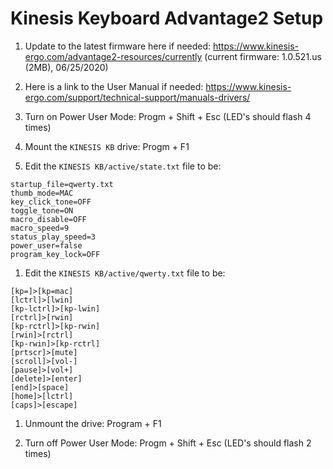 # Kinesis Keyboard Advantage2 Setup

1. Update to the latest firmware here if needed:
   https://www.kinesis-ergo.com/advantage2-resources/currently
   (current firmware: 1.0.521.us (2MB), 06/25/2020)

2. Here is a link to the User Manual if needed:
   https://www.kinesis-ergo.com/support/technical-support/manuals-drivers/

3. Turn on Power User Mode: Progm + Shift + Esc (LED's should flash 4 times)

4. Mount the `KINESIS KB` drive: Progm + F1

5. Edit the `KINESIS KB/active/state.txt` file to be:
```
startup_file=qwerty.txt
thumb_mode=MAC
key_click_tone=OFF
toggle_tone=ON
macro_disable=OFF
macro_speed=9
status_play_speed=3
power_user=false
program_key_lock=OFF
```

1. Edit the `KINESIS KB/active/qwerty.txt` file to be:
```
[kp=]>[kp=mac]
[lctrl]>[lwin]
[kp-lctrl]>[kp-lwin]
[rctrl]>[rwin]
[kp-rctrl]>[kp-rwin]
[rwin]>[rctrl]
[kp-rwin]>[kp-rctrl]
[prtscr]>[mute]
[scroll]>[vol-]
[pause]>[vol+]
[delete]>[enter]
[end]>[space]
[home]>[lctrl]
[caps]>[escape]
```

1. Unmount the drive: Program + F1

2. Turn off Power User Mode: Progm + Shift + Esc (LED's should flash 2 times)
